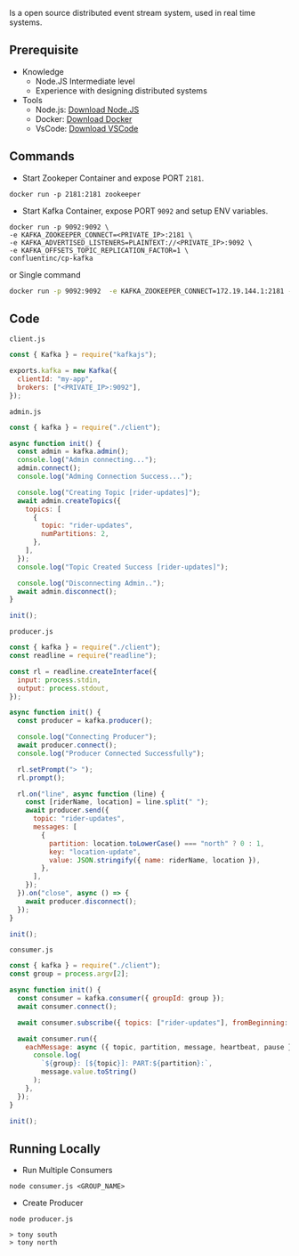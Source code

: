 Is a open source distributed  event stream system, used in real time systems.
## Prerequisite

[](https://gist.github.com/piyushgarg-dev/32cadf6420c452b66a9a6d977ade0b01#prerequisite)

- Knowledge
    - Node.JS Intermediate level
    - Experience with designing distributed systems
- Tools
    - Node.js: [Download Node.JS](https://nodejs.org/en)
    - Docker: [Download Docker](https://www.docker.com/)
    - VsCode: [Download VSCode](https://code.visualstudio.com/)

## Commands

[](https://gist.github.com/piyushgarg-dev/32cadf6420c452b66a9a6d977ade0b01#commands)

- Start Zookeper Container and expose PORT `2181`.

```shell
docker run -p 2181:2181 zookeeper
```

- Start Kafka Container, expose PORT `9092` and setup ENV variables.

```shell
docker run -p 9092:9092 \
-e KAFKA_ZOOKEEPER_CONNECT=<PRIVATE_IP>:2181 \
-e KAFKA_ADVERTISED_LISTENERS=PLAINTEXT://<PRIVATE_IP>:9092 \
-e KAFKA_OFFSETS_TOPIC_REPLICATION_FACTOR=1 \
confluentinc/cp-kafka
```

or Single command
```bash
docker run -p 9092:9092  -e KAFKA_ZOOKEEPER_CONNECT=172.19.144.1:2181 -e KAFKA_ADVERTISED_LISTENERS=PLAINTEXT://172.19.144.1:9092 -e KAFKA_OFFSETS_TOPIC_REPLICATION_FACTOR=1  confluentic/cp-kafka
```

## Code

[](https://gist.github.com/piyushgarg-dev/32cadf6420c452b66a9a6d977ade0b01#code)

`client.js`

```js
const { Kafka } = require("kafkajs");

exports.kafka = new Kafka({
  clientId: "my-app",
  brokers: ["<PRIVATE_IP>:9092"],
});
```

`admin.js`

```js
const { kafka } = require("./client");

async function init() {
  const admin = kafka.admin();
  console.log("Admin connecting...");
  admin.connect();
  console.log("Adming Connection Success...");

  console.log("Creating Topic [rider-updates]");
  await admin.createTopics({
    topics: [
      {
        topic: "rider-updates",
        numPartitions: 2,
      },
    ],
  });
  console.log("Topic Created Success [rider-updates]");

  console.log("Disconnecting Admin..");
  await admin.disconnect();
}

init();
```

`producer.js`

```js
const { kafka } = require("./client");
const readline = require("readline");

const rl = readline.createInterface({
  input: process.stdin,
  output: process.stdout,
});

async function init() {
  const producer = kafka.producer();

  console.log("Connecting Producer");
  await producer.connect();
  console.log("Producer Connected Successfully");

  rl.setPrompt("> ");
  rl.prompt();

  rl.on("line", async function (line) {
    const [riderName, location] = line.split(" ");
    await producer.send({
      topic: "rider-updates",
      messages: [
        {
          partition: location.toLowerCase() === "north" ? 0 : 1,
          key: "location-update",
          value: JSON.stringify({ name: riderName, location }),
        },
      ],
    });
  }).on("close", async () => {
    await producer.disconnect();
  });
}

init();
```

`consumer.js`

```js
const { kafka } = require("./client");
const group = process.argv[2];

async function init() {
  const consumer = kafka.consumer({ groupId: group });
  await consumer.connect();

  await consumer.subscribe({ topics: ["rider-updates"], fromBeginning: true });

  await consumer.run({
    eachMessage: async ({ topic, partition, message, heartbeat, pause }) => {
      console.log(
        `${group}: [${topic}]: PART:${partition}:`,
        message.value.toString()
      );
    },
  });
}

init();
```

## Running Locally

[](https://gist.github.com/piyushgarg-dev/32cadf6420c452b66a9a6d977ade0b01#running-locally)

- Run Multiple Consumers

```shell
node consumer.js <GROUP_NAME>
```

- Create Producer

```shell
node producer.js
```

```shell
> tony south
> tony north
```